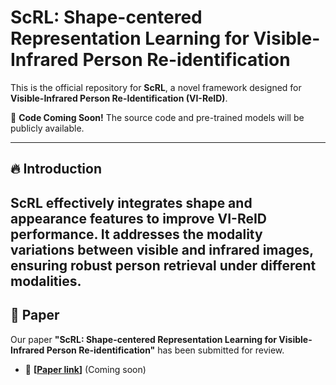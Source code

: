 # ScRL: Shape-centered Representation Learning for Visible-Infrared Person Re-identification

This is the official repository for **ScRL**, a novel framework designed for **Visible-Infrared Person Re-Identification (VI-ReID)**.

🚀 **Code Coming Soon!** The source code and pre-trained models will be publicly available.

---

## 🔥 Introduction
**ScRL** effectively integrates **shape and appearance features** to improve VI-ReID performance. It addresses the **modality variations** between visible and infrared images, ensuring **robust person retrieval** under different modalities.
---

## 📖 Paper
Our paper **"ScRL: Shape-centered Representation Learning for Visible-Infrared Person Re-identification"** has been submitted for review.  
- 📢 **[[Paper link](https://arxiv.org/pdf/2310.17952)]** (Coming soon)








